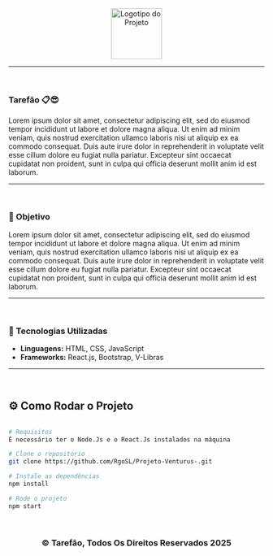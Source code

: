 <div align="center">
  <img height="100px" src="https://via.placeholder.com/150" alt="Logotipo do Projeto"/>
</div>

<hr>

<br>

### Tarefão 📋😎  
Lorem ipsum dolor sit amet, consectetur adipiscing elit, sed do eiusmod tempor incididunt ut labore et dolore magna aliqua. Ut enim ad minim veniam, quis nostrud exercitation ullamco laboris nisi ut aliquip ex ea commodo consequat. Duis aute irure dolor in reprehenderit in voluptate velit esse cillum dolore eu fugiat nulla pariatur. Excepteur sint occaecat cupidatat non proident, sunt in culpa qui officia deserunt mollit anim id est laborum.

---
<br>

### 🎯 Objetivo  
Lorem ipsum dolor sit amet, consectetur adipiscing elit, sed do eiusmod tempor incididunt ut labore et dolore magna aliqua. Ut enim ad minim veniam, quis nostrud exercitation ullamco laboris nisi ut aliquip ex ea commodo consequat. Duis aute irure dolor in reprehenderit in voluptate velit esse cillum dolore eu fugiat nulla pariatur. Excepteur sint occaecat cupidatat non proident, sunt in culpa qui officia deserunt mollit anim id est laborum.

---
<br>

### 🤖 Tecnologias Utilizadas

- **Linguagens:** HTML, CSS, JavaScript
- **Frameworks:** React.js, Bootstrap, V-Libras  

---
<br>

## ⚙️ Como Rodar o Projeto

```bash

# Requisitos
É necessário ter o Node.Js e o React.Js instalados na máquina

# Clone o repositório
git clone https://github.com/RgoSL/Projeto-Venturus-.git

# Instale as dependências
npm install

# Rode o projeto
npm start

```
<br>

<div align = center>
  
  ### © Tarefão, Todos Os Direitos Reservados 2025
  
</div>
